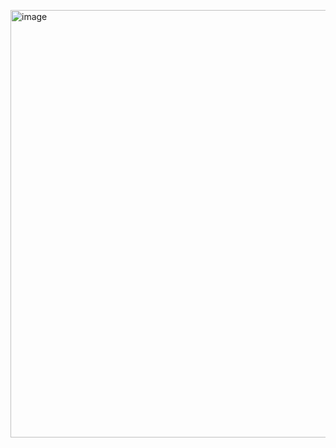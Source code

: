 ​<img width="684" alt="image" src="https://user-images.githubusercontent.com/85753752/150402255-985f9278-08dc-46e7-91ab-0b1de8ed6ded.png">
